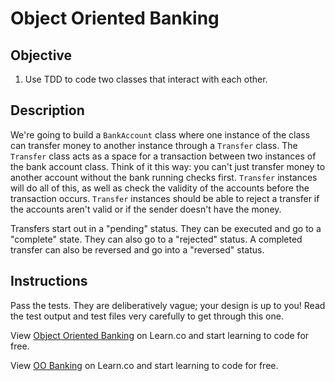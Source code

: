 # Object Oriented Banking## Objective1. Use TDD to code two classes that interact with each other. ## DescriptionWe're going to build a `BankAccount` class where one instance of the class can transfer money to another instance through a `Transfer` class. The `Transfer` class acts as a space for a transaction between two instances of the bank account class. Think of it this way: you can't just transfer money to another account without the bank running checks first. `Transfer` instances will do all of this, as well as check the validity of the accounts before the transaction occurs. `Transfer` instances should be able to reject a transfer if the accounts aren't valid or if the sender doesn't have the money.Transfers start out in a "pending" status. They can be executed and go to a "complete" state. They can also go to a "rejected" status. A completed transfer can also be reversed and go into a "reversed" status.## InstructionsPass the tests. They are deliberatively vague; your design is up to you! Read the test output and test files very carefully to get through this one. <p data-visibility='hidden'>View <a href='https://learn.co/lessons/oo-banking' title='Object Oriented Banking'>Object Oriented Banking</a> on Learn.co and start learning to code for free.</p><p class='util--hide'>View <a href='https://learn.co/lessons/oo-banking'>OO Banking</a> on Learn.co and start learning to code for free.</p>